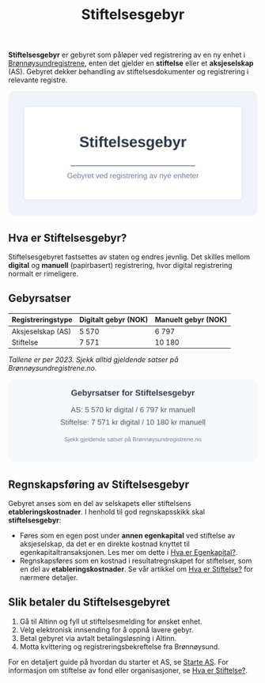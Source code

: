 ﻿---
title: "Stiftelsesgebyr"
seoTitle: "Stiftelsesgebyr"
description: '**Stiftelsesgebyr** er gebyret som påløper ved registrering av en ny enhet i [Brønnøysundregistrene](/blogs/regnskap/hva-er-bronnoeysundregistrene "Hva er B...'
summary: Gebyret som betales ved registrering i Brønnøysundregistrene. Artikkelen forklarer satser, forskjell på digital og manuell innsending, og hvordan stiftelsesgebyr bokføres.
---

**Stiftelsesgebyr** er gebyret som påløper ved registrering av en ny enhet i [Brønnøysundregistrene](/blogs/regnskap/hva-er-bronnoeysundregistrene "Hva er Brønnøysundregistrene? Org.nr, Registrering og Tjenester"), enten det gjelder en **stiftelse** eller et **aksjeselskap** (AS). Gebyret dekker behandling av stiftelsesdokumenter og registrering i relevante registre.

![Illustrasjon av Stiftelsesgebyr](stiftelsesgebyr-image.svg)

## Hva er Stiftelsesgebyr?

Stiftelsesgebyret fastsettes av staten og endres jevnlig. Det skilles mellom **digital** og **manuell** (papirbasert) registrering, hvor digital registrering normalt er rimeligere.

## Gebyrsatser

| Registreringstype       | Digitalt gebyr (NOK) | Manuelt gebyr (NOK) |
|-------------------------|----------------------|---------------------|
| Aksjeselskap (AS)       | 5 570                | 6 797               |
| Stiftelse               | 7 571                | 10 180              |

*Tallene er per 2023. Sjekk alltid gjeldende satser på Brønnøysundregistrene.no.*

![Oversikt over gebyrsatser](stiftelsesgebyr-components.svg)

## Regnskapsføring av Stiftelsesgebyr

Gebyret anses som en del av selskapets eller stiftelsens **etableringskostnader**. I henhold til god regnskapsskikk skal **stiftelsesgebyr**:

* Føres som en egen post under **annen egenkapital** ved stiftelse av aksjeselskap, da det er en direkte kostnad knyttet til egenkapitaltransaksjonen. Les mer om dette i [Hva er Egenkapital?](/blogs/regnskap/hva-er-egenkapital "Hva er Egenkapital? Komplett Guide til Egenkapital i Regnskap").
* Regnskapsføres som en kostnad i resultatregnskapet for stiftelser, som en del av **etableringskostnader**. Se vår artikkel om [Hva er Stiftelse?](/blogs/regnskap/hva-er-stiftelse "Hva er Stiftelse? Juridisk Grunnlag og Regnskapsregler") for nærmere detaljer.

## Slik betaler du Stiftelsesgebyret

1. Gå til Altinn og fyll ut stiftelsesmelding for ønsket enhet.
2. Velg elektronisk innsending for å oppnå lavere gebyr.
3. Betal gebyret via avtalt betalingsløsning i Altinn.
4. Motta kvittering og registreringsbekreftelse fra Brønnøysund.

For en detaljert guide på hvordan du starter et AS, se [Starte AS](/blogs/regnskap/starte-as "Starte AS: Steg-for-steg guide til å stifte aksjeselskap"). For informasjon om stiftelse av fond eller organisasjoner, se [Hva er Stiftelse?](/blogs/regnskap/hva-er-stiftelse "Hva er Stiftelse? Juridisk Grunnlag og Regnskapsregler").









